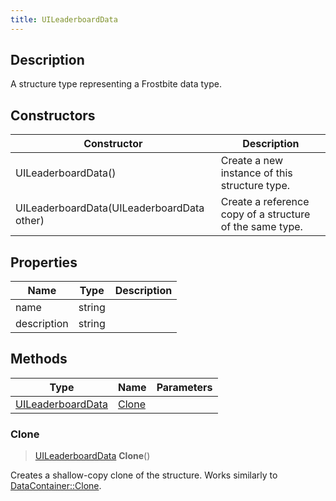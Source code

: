 ```yaml
---
title: UILeaderboardData
---
```

## Description

A structure type representing a Frostbite data type.

## Constructors

| Constructor                                | Description                                              |
| ------------------------------------------ | -------------------------------------------------------- |
| UILeaderboardData()                        | Create a new instance of this structure type.            |
| UILeaderboardData(UILeaderboardData other) | Create a reference copy of a structure of the same type. |

## Properties

| Name        | Type   | Description |
| ----------- | ------ | ----------- |
| name        | string |             |
| description | string |             |

## Methods

| Type                                   | Name            | Parameters |
| -------------------------------------- | --------------- | ---------- |
| [UILeaderboardData](UILeaderboardData) | [Clone](#clone) |            |

### Clone

> [UILeaderboardData](UILeaderboardData) **Clone**()

Creates a shallow-copy clone of the structure. Works similarly to [DataContainer::Clone](/vext/ref/shared/class/datacontainer#clone).
